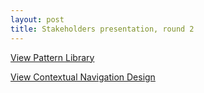 ```yaml
---
layout: post
title: Stakeholders presentation, round 2
---
```


[View Pattern Library](http://unibz.github.io/pattern-library/v1)

[View Contextual Navigation Design](https://drive.google.com/file/d/0Bx1h0_Ovh8h2SUdaRExiQlhSZmM/view?usp=sharing)